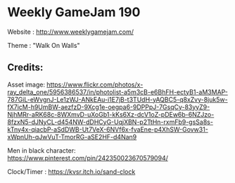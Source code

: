 # Weekly GameJam 190

Website : http://www.weeklygamejam.com/

Theme : "Walk On Walls"

## Credits:

Asset image: https://www.flickr.com/photos/x-ray_delta_one/5956386537/in/photolist-a5m3cB-e6BhFH-ectyB1-aM3MAP-787GiL-eWvgnJ-Le1zWJ-ANkEAu-i1E7jB-t3TUdH-yAQBC5-q8xZvy-8juk5w-fX7icM-h9UmBW-aezfzD-9Xcg1e-oegpa6-9DPPpJ-7GsqCy-83yyZ9-NjhMRr-aRK68c-8WXmvD-uXoGb1-kKs6Xz-dcV1oZ-pDEw6b-6NZJzo-8fzxN5-dJNyCL-d454NW-dDHCyG-UqjXBN-p2TtHn-rxmFb9-gsSa8s-kTny4x-qiacbP-aSdDWB-Ut7VeX-6NVf6x-fvaEne-p4XhSW-Govw31-xWpnUh-qJwVuT-TmorRG-aSE2HF-d4Nan9

Men in black character: https://www.pinterest.com/pin/242350023670579094/

Clock/Timer : https://kvsr.itch.io/sand-clock
